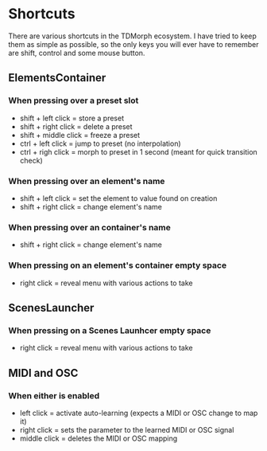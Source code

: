# Shortcuts

There are various shortcuts in the TDMorph ecosystem. I have tried to keep them as simple as possible, so the only keys you will ever have to remember are shift, control and some mouse button.

## ElementsContainer

### When pressing over a preset slot

* shift + left click = store a preset
* shift + right click = delete a preset
* shift + middle click = freeze a preset
* ctrl + left click = jump to preset (no interpolation)
* ctrl + righ click = morph to preset in 1 second (meant for quick transition check)

### When pressing over an element's name 

* shift + left click = set the element to value found on creation
* shift + right click = change element's name

### When pressing over an container's name 

* shift + right click = change element's name

### When pressing on an element's container empty space

* right click = reveal menu with various actions to take

## ScenesLauncher

### When pressing on a Scenes Launhcer empty space

* right click = reveal menu with various actions to take

## MIDI and OSC

### When either is enabled

* left click = activate auto-learning (expects a MIDI or OSC change to map it)
* right click = sets the parameter to the learned MIDI or OSC signal
* middle click = deletes the MIDI or OSC mapping
